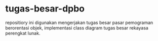 # tugas-besar-dpbo
repositiory ini digunakan mengerjakan tugas besar pasar pemograman berorentasi objek, implementasi class diagram tugas besar rekayasa perengkat lunak.
